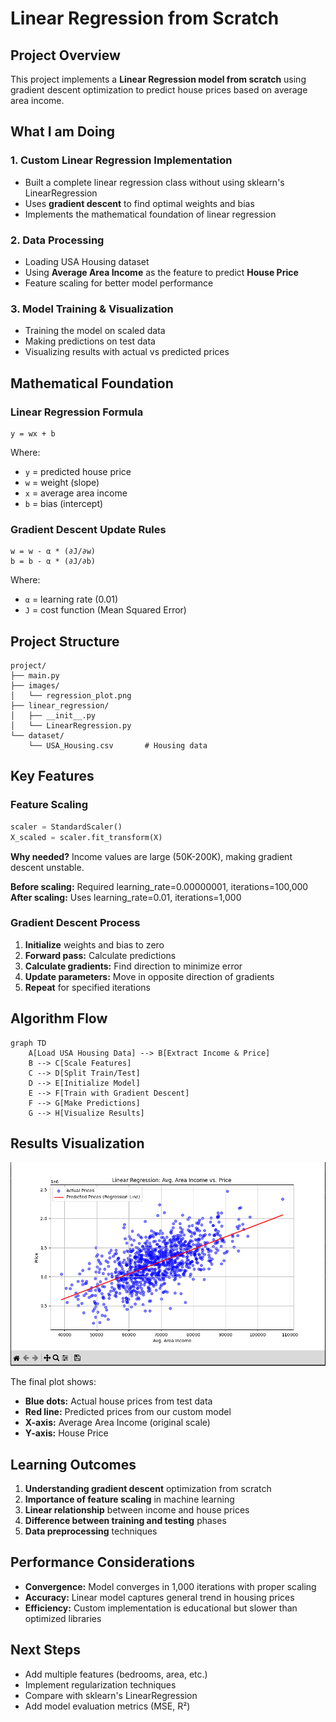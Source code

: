 # Linear Regression from Scratch

## Project Overview

This project implements a **Linear Regression model from scratch** using gradient descent optimization to predict house prices based on average area income.

## What I am  Doing

### 1. Custom Linear Regression Implementation
- Built a complete linear regression class without using sklearn's LinearRegression
- Uses **gradient descent** to find optimal weights and bias
- Implements the mathematical foundation of linear regression

### 2. Data Processing
- Loading USA Housing dataset
- Using **Average Area Income** as the feature to predict **House Price**
- Feature scaling for better model performance

### 3. Model Training & Visualization
- Training the model on scaled data
- Making predictions on test data
- Visualizing results with actual vs predicted prices

## Mathematical Foundation

### Linear Regression Formula
```
y = wx + b
```
Where:
- `y` = predicted house price
- `w` = weight (slope)
- `x` = average area income
- `b` = bias (intercept)

### Gradient Descent Update Rules
```
w = w - α * (∂J/∂w)
b = b - α * (∂J/∂b)
```
Where:
- `α` = learning rate (0.01)
- `J` = cost function (Mean Squared Error)

## Project Structure
```
project/
├── main.py                    
├── images/
│   └── regression_plot.png   
├── linear_regression/
│   ├── __init__.py           
│   └── LinearRegression.py  
└── dataset/
    └── USA_Housing.csv       # Housing data
```

## Key Features

### Feature Scaling
```python
scaler = StandardScaler()
X_scaled = scaler.fit_transform(X)
```
**Why needed?** Income values are large (50K-200K), making gradient descent unstable.

**Before scaling:** Required learning_rate=0.00000001, iterations=100,000
**After scaling:** Uses learning_rate=0.01, iterations=1,000

### Gradient Descent Process
1. **Initialize** weights and bias to zero
2. **Forward pass:** Calculate predictions
3. **Calculate gradients:** Find direction to minimize error
4. **Update parameters:** Move in opposite direction of gradients
5. **Repeat** for specified iterations

## Algorithm Flow

```mermaid
graph TD
    A[Load USA Housing Data] --> B[Extract Income & Price]
    B --> C[Scale Features]
    C --> D[Split Train/Test]
    D --> E[Initialize Model]
    E --> F[Train with Gradient Descent]
    F --> G[Make Predictions]
    G --> H[Visualize Results]
```

## Results Visualization

![Linear Regression Results](/linear_regresion/linear_regression.png)

The final plot shows:
- **Blue dots:** Actual house prices from test data
- **Red line:** Predicted prices from our custom model
- **X-axis:** Average Area Income (original scale)
- **Y-axis:** House Price

## Learning Outcomes

1. **Understanding gradient descent** optimization from scratch
2. **Importance of feature scaling** in machine learning
3. **Linear relationship** between income and house prices
4. **Difference between training and testing** phases
5. **Data preprocessing** techniques

## Performance Considerations

- **Convergence:** Model converges in 1,000 iterations with proper scaling
- **Accuracy:** Linear model captures general trend in housing prices
- **Efficiency:** Custom implementation is educational but slower than optimized libraries

## Next Steps

- Add multiple features (bedrooms, area, etc.)
- Implement regularization techniques
- Compare with sklearn's LinearRegression
- Add model evaluation metrics (MSE, R²)
